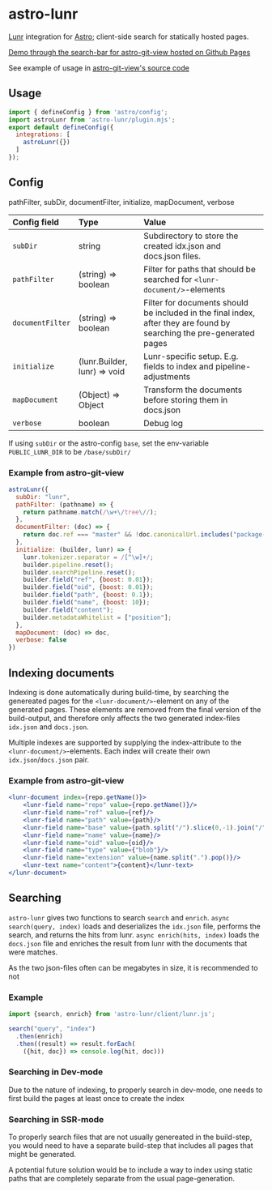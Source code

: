 

# astro-lunr

[Lunr](https://lunrjs.com) integration for [Astro](https://astro.build/); client-side search for statically hosted pages. 

[Demo through the search-bar for astro-git-view hosted on Github Pages](https://siverv.github.io/astro-git-view/astro-lunr/)

See example of usage in [astro-git-view's source code](https://github.com/siverv/astro-git-view)

## Usage

```js
import { defineConfig } from 'astro/config';
import astroLunr from 'astro-lunr/plugin.mjs';
export default defineConfig({
  integrations: [
    astroLunr({})
  ]
});
```

## Config

pathFilter, subDir, documentFilter, initialize, mapDocument, verbose

| Config field     | Type                | Value                                        |
|:---------------- |:------------------  |:-------------------------------------------- |
| `subDir`         | string              | Subdirectory to store the created idx.json and docs.json files.  |
| `pathFilter`     | (string) => boolean | Filter for paths that should be searched for `<lunr-document/>`-elements |
| `documentFilter` | (string) => boolean | Filter for documents should be included in the final index, after they are found by searching the pre-generated pages |
| `initialize`     | (lunr.Builder, lunr) => void | Lunr-specific setup. E.g. fields to index and pipeline-adjustments |
| `mapDocument`    | (Object) => Object  | Transform the documents before storing them in docs.json |
| `verbose`        | boolean             | Debug log |

If using `subDir` or the astro-config `base`, set the env-variable `PUBLIC_LUNR_DIR` to be `/base/subDir/` 

### Example from astro-git-view

```js
astroLunr({
  subDir: "lunr",
  pathFilter: (pathname) => {
    return pathname.match(/\w+\/tree\//);
  },
  documentFilter: (doc) => {
    return doc.ref === "master" && !doc.canonicalUrl.includes("package-lock.json");
  },
  initialize: (builder, lunr) => {
    lunr.tokenizer.separator = /[^\w]+/;
    builder.pipeline.reset();
    builder.searchPipeline.reset();
    builder.field("ref", {boost: 0.01});
    builder.field("oid", {boost: 0.01});
    builder.field("path", {boost: 0.1});
    builder.field("name", {boost: 10});
    builder.field("content");
    builder.metadataWhitelist = ["position"];
  },
  mapDocument: (doc) => doc,
  verbose: false
})
```

## Indexing documents

Indexing is done automatically during build-time, by searching the genereated pages for the `<lunr-document/>`-element on any of the generated pages. These elements are removed from the final version of the build-output, and therefore only affects the two generated index-files `idx.json` and `docs.json`.

Multiple indexes are supported by supplying the index-attribute to the `<lunr-document/>`-elements. Each index will create their own `idx.json`/`docs.json` pair.

### Example from astro-git-view

```jsx
<lunr-document index={repo.getName()}>
    <lunr-field name="repo" value={repo.getName()}/>
    <lunr-field name="ref" value={ref}/>
    <lunr-field name="path" value={path}/>
    <lunr-field name="base" value={path.split("/").slice(0,-1).join("/")}/>
    <lunr-field name="name" value={name}/>
    <lunr-field name="oid" value={oid}/>
    <lunr-field name="type" value={"blob"}/>
    <lunr-field name="extension" value={name.split(".").pop()}/>
    <lunr-text name="content">{content}</lunr-text>
</lunr-document>
```

## Searching

`astro-lunr` gives two functions to search `search` and `enrich`. `async search(query, index)` loads and deserializes the `idx.json` file, performs the search, and returns the hits from lunr. `async enrich(hits, index)` loads the `docs.json` file and enriches the result from lunr with the documents that were matches.

As the two json-files often can be megabytes in size, it is recommended to not 

### Example

```js
import {search, enrich} from 'astro-lunr/client/lunr.js';

search("query", "index")
  .then(enrich)
  .then((result) => result.forEach(
    ({hit, doc}) => console.log(hit, doc)))
```

### Searching in Dev-mode

Due to the nature of indexing, to properly search in dev-mode, one needs to first build the pages at least once to create the index

### Searching in SSR-mode

To properly search files that are not usually genereated in the build-step, you would need to have a separate build-step that includes all pages that might be generated.

A potential future solution would be to include a way to index using static paths that are completely separate from the usual page-generation.